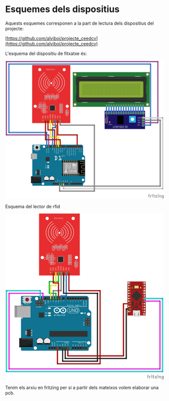 # Esquemes dels dispositius

Aquests esquemes corresponen a la part de lectura dels dispositius del projecte:

[https://github.com/alviboi/projecte_ceedcv](https://github.com/alviboi/projecte_ceedcv)

L'esquema del dispositiu de fitxatxe és:

![Esquema dispositiu fitxatge](img/1.png)

Esquema del lector de rfid

![Esquema del lector](img/2.png)

Tenim els arxiu en fritzing per si a partir dels mateixos volem elaborar una pcb.